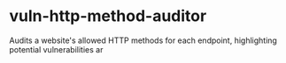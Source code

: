 # vuln-http-method-auditor
Audits a website's allowed HTTP methods for each endpoint, highlighting potential vulnerabilities ar
